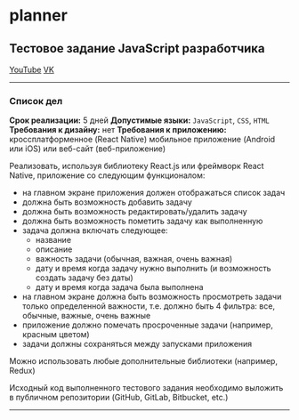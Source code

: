 # planner
## Тестовое задание JavaScript разработчика

[YouTube](https://www.youtube.com/watch?v=GnBCVR6v-lE) [VK](https://vk.com/memes4js)

---
### Список дел

**Срок реализации:** 5 дней
**Допустимые языки:** `JavaScript`, `CSS`, `HTML`
**Требования к дизайну:** нет
**Требования к приложению:** кроссплатформенное (React Native) мобильное приложение (Android или iOS) или веб-сайт (веб-приложение)

Реализовать, используя библиотеку React.js или фреймворк React Native, приложение со следующим функционалом:

- на главном экране приложения должен отображаться список задач
- должна быть возможность добавить задачу
- должна быть возможность редактировать/удалить задачу
- должна быть возможность пометить задачу как выполненную
- задача должна включать следующее:
  - название
  - описание
  - важность задачи (обычная, важная, очень важная)
  - дату и время когда задачу нужно выполнить (и возможность создать задачу без даты)
  - дату и время когда задача была выполнена
- на главном экране должна быть возможность просмотреть задачи только определенной важности, т.е. должно быть 4 фильтра: все, обычные, важные, очень важные
- приложение должно помечать просроченные задачи (например, красным цветом)
- задачи должны сохраняться между запусками приложения

Можно использовать любые дополнительные библиотеки (например, Redux)

Исходный код выполненного тестового задания необходимо выложить в публичном репозитории (GitHub, GitLab, Bitbucket, etc.)

---
